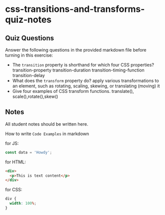 # css-transitions-and-transforms-quiz-notes

## Quiz Questions

Answer the following questions in the provided markdown file before turning in this exercise:

- The `transition` property is shorthand for which four CSS properties?
  transition-property
  transition-duration
  transition-timing-function
  transition-delay
- What does the `transform` property do?
  apply various transformations to an element, such as rotating, scaling, skewing, or translating (moving) it
- Give four examples of CSS transform functions.
  translate(), scale(),rotate(),skew()

## Notes

All student notes should be written here.

How to write `Code Examples` in markdown

for JS:

```javascript
const data = 'Howdy';
```

for HTML:

```html
<div>
  <p>This is text content</p>
</div>
```

for CSS:

```css
div {
  width: 100%;
}
```
